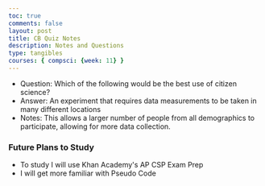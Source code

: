 ```yaml
---
toc: true
comments: false
layout: post
title: CB Quiz Notes
description: Notes and Questions
type: tangibles
courses: { compsci: {week: 11} }
---
```

- Question: Which of the following would be the best use of citizen science?
- Answer: An experiment that requires data measurements to be taken in many different locations
- Notes: This allows a larger number of people from all demographics to participate, allowing for more data collection.

### Future Plans to Study
- To study I will use Khan Academy's AP CSP Exam Prep
- I will get more familiar with Pseudo Code